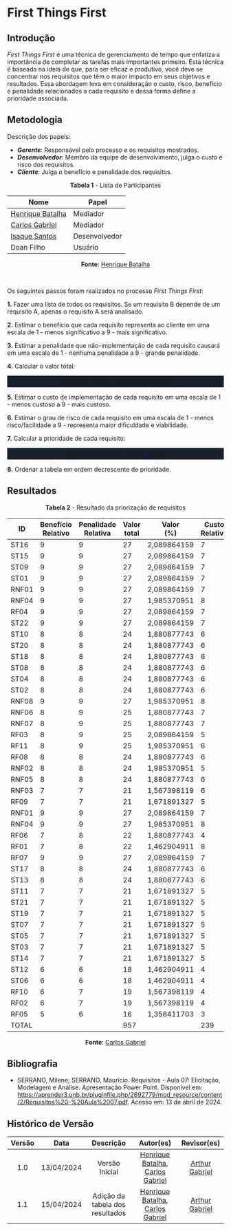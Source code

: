 # First Things First

## Introdução

*First Things First* é uma técnica de gerenciamento de tempo que enfatiza a importância de completar as tarefas mais importantes primeiro. Esta técnica é baseada na ideia de que, para ser eficaz e produtivo, você deve se concentrar nos requisitos que têm o maior impacto em seus objetivos e resultados. Essa abordagem leva em consideração o custo, risco, benefício e penalidade relacionados a cada requisito e dessa forma define a prioridade associada.

## Metodologia

Descrição dos papeis:

- ***Gerente***: Responsável pelo processo e os requisitos mostrados.
- ***Desenvolvedor***: Membro da equipe de desenvolvimento, julga o custo e risco dos requisitos.
- ***Cliente***: Julga o benefício e penalidade dos requisitos.

<center>

**Tabela 1** - Lista de Participantes

| Nome                                                | Papel         |
| --                                                  | --            |
| [Henrique Batalha](https://github.com/HeBatalha)    | Mediador      |
| [Carlos Gabriel](https://github.com/TheCarlosRamos) | Mediador      |
| [Isaque Santos](https://github.com/IsaqueSH)        | Desenvolvedor |
| Doan Filho | Usuário |

**Fonte**: [Henrique Batalha](https://github.com/HeBatalha)

</center>
<br>

Os seguintes passos foram realizados no processo *First Things First*:

**1.** Fazer uma lista de todos os requisitos. Se um requisito B depende de um requisito A, apenas o requisito A será analisado.

**2.** Estimar o benefício que cada requisito representa ao cliente em uma escala de 1 - menos significativo a 9 - mais significativo.

**3.** Estimar a penalidade que não-implementação de cada requisito causará em uma escala de 1 - nenhuma penalidade a 9 - grande penalidade.

**4.** Calcular o valor total: <div style="background-color: #17202A;; padding: 5px;"><center> (Benefício * Peso) + (Penalidade * Peso) </center></div>

**5.** Estimar o custo de implementação de cada requisito em uma escala de 1 - menos custoso a 9 - mais custoso.

**6.** Estimar o grau de risco de cada requisito em uma escala de 1 - menos risco/facilidade a 9 - representa maior dificuldade e viabilidade.

**7.** Calcular a prioridade de cada requisito: <div style="background-color: #17202A;; padding: 5px;"><center>Valor (Custo * Peso + Risco * Peso)</center></div>

**8.** Ordenar a tabela em ordem decrescente de prioridade.

## Resultados

<center>

**Tabela 2** - Resultado da priorização de requisitos


| ID | Benefício<br>Relativo | Penalidade<br>Relativa | Valor<br>total | Valor<br>(%) | Custo<br>Relativo | Custo<br>% | Risco<br>Relativo | Risco<br>% | Prioridade |
|------|--------------------|---------------------|-------------|------------|----------------|------------|----------------|-------------|--------------|
| ST16 | 9                  | 9                   | 27          | 2,089864159| 7              | 2,928870293| 5              | 2,702702703 | 2,116103564  |
| ST15 | 9                  | 9                   | 27          | 2,089864159| 7              | 2,928870293| 5              | 2,702702703 | 2,116103564  |
| ST09 | 9                  | 9                   | 27          | 2,089864159| 7              | 2,928870293| 5              | 2,702702703 | 2,116103564  |
| ST01 | 9                  | 9                   | 27          | 2,089864159| 7              | 2,928870293| 5              | 2,702702703 | 2,116103564  |
| RNF01| 9                  | 9                   | 27          | 2,089864159| 7              | 2,928870293| 6              | 3,243243243 | 2,116103564  |
| RNF04| 9                  | 9                   | 27          | 1,985370951| 8              | 3,347280335| 7              | 3,783783784 | 1,110298386  |
| RF04 | 9                  | 9                   | 27          | 2,089864159| 7              | 2,928870293| 8              | 4,324324324 | 2,116103564  |
| ST22 | 9                  | 9                   | 27          | 2,089864159| 7              | 2,928870293| 5              | 2,702702703 | 2,116103564  |
| ST10 | 8                  | 8                   | 24          | 1,880877743| 6              | 2,510460251| 4              | 2,162162162 | 2,117554859  |
| ST20 | 8                  | 8                   | 24          | 1,880877743| 6              | 2,510460251| 4              | 2,162162162 | 2,117554859  |
| ST18 | 8                  | 8                   | 24          | 1,880877743| 6              | 2,510460251| 4              | 2,162162162 | 2,117554859  |
| ST08 | 8                  | 8                   | 24          | 1,880877743| 6              | 2,510460251| 4              | 2,162162162 | 2,117554859  |
| ST04 | 8                  | 8                   | 24          | 1,880877743| 6              | 2,510460251| 4              | 2,162162162 | 2,117554859  |
| ST02 | 8                  | 8                   | 24          | 1,880877743| 6              | 2,510460251| 4              | 2,162162162 | 2,117554859  |
| RNF08| 9                  | 9                   | 27          | 1,985370951| 8              | 3,347280335| 7              | 3,783783784 | 1,110298386  |
| RNF06| 8                  | 9                   | 25          | 1,880877743| 7              | 2,928870293| 6              | 3,243243243 | 2,117554859  |
| RNF07| 8                  | 9                   | 25          | 1,880877743| 7              | 2,928870293| 6              | 3,243243243 | 2,117554859  |
| RF03 | 8                  | 9                   | 25          | 2,089864159| 5              | 2,092050209| 6              | 3,243243243 | 4,13061651   |
| RF11 | 8                  | 9                   | 25          | 1,985370951| 6              | 2,510460251| 5              | 2,702702703 | 3,124085684  |
| RF08 | 8                  | 8                   | 24          | 1,880877743| 6              | 2,510460251| 5              | 2,702702703 | 2,117554859  |
| RNF02| 8                  | 8                   | 24          | 1,985370951| 5              | 2,092050209| 4              | 2,162162162 | 3,124085684  |
| RNF05| 8                  | 8                   | 24          | 1,880877743| 6              | 2,510460251| 5              | 2,702702703 | 2,117554859  |
| RNF03| 7                  | 7                   | 21          | 1,567398119| 6              | 2,510460251| 5              | 2,702702703 | 1,111957009  |
| RF09 | 7                  | 7                   | 21          | 1,671891327| 5              | 2,092050209| 4              | 2,162162162 | 2,119420809  |
| RNF01| 9                  | 9                   | 27          | 2,089864159| 7              | 2,928870293| 6              | 3,243243243 | 2,116103564  |
| RNF04| 9                  | 9                   | 27          | 1,985370951| 8              | 3,347280335| 7              | 3,783783784 | 1,110298386  |
| RF06 | 7                  | 8                   | 22          | 1,880877743| 4              | 1,673640167| 4              | 2,162162162 | 4,13434841   |
| RF01 | 7                  | 8                   | 22          | 1,462904911| 8              | 3,347280335| 9              | 4,864864865 | 0,1044932079 |
| RF07 | 9                  | 9                   | 27          | 2,089864159| 7              | 2,928870293| 6              | 3,243243243 | 2,116103564  |
| ST17 | 8                  | 8                   | 24          | 1,880877743| 6              | 2,510460251| 4              | 2,162162162 | 2,117554859  |
| ST13 | 8                  | 8                   | 24          | 1,880877743| 6              | 2,510460251| 4              | 2,162162162 | 2,117554859  |
| ST11 | 7                  | 7                   | 21          | 1,671891327| 5              | 2,092050209| 3              | 1,621621622 | 2,119420809  |
| ST21 | 7                  | 7                   | 21          | 1,671891327| 5              | 2,092050209| 3              | 1,621621622 | 2,119420809  |
| ST19 | 7                  | 7                   | 21          | 1,671891327| 5              | 2,092050209| 3              | 1,621621622 | 2,119420809  |
| ST07 | 7                  | 7                   | 21          | 1,671891327| 5              | 2,092050209| 3              | 1,621621622 | 2,119420809  |
| ST05 | 7                  | 7                   | 21          | 1,671891327| 5              | 2,092050209| 3              | 1,621621622 | 2,119420809  |
| ST03 | 7                  | 7                   | 21          | 1,671891327| 5              | 2,092050209| 3              | 1,621621622 | 2,119420809  |
| ST14 | 7                  | 7                   | 21          | 1,671891327| 5              | 2,092050209| 3              | 1,621621622 | 2,119420809  |
| ST12 | 6                  | 6                   | 18          | 1,462904911| 4              | 1,673640167| 2              | 1,081081081 | 2,121908743  |
| ST06 | 6                  | 6                   | 18          | 1,462904911| 4              | 1,673640167| 2              | 1,081081081 | 2,121908743  |
| RF10 | 6                  | 7                   | 19          | 1,567398119| 4              | 1,673640167| 3              | 1,621621622 | 3,13061651   |
| RF02 | 6                  | 7                   | 19          | 1,567398119| 4              | 1,673640167| 4              | 2,162162162 | 3,13061651   |
| RF05 | 5                  | 6                   | 16          | 1,358411703| 3              | 1,255230126| 3              | 1,621621622 | 3,13584117   |
| TOTAL|                    |                     | 957         |            | 239            | 100        |   185          | 100         |              |

**Fonte**: [Carlos Gabriel](https://github.com/TheCarlosRamos)
</center>


## Bibliografia

- SERRANO, Milene; SERRANO, Maurício. Requisitos - Aula 07: Elicitação, Modelagem e Análise. Apresentação Power Point. Disponível em: https://aprender3.unb.br/pluginfile.php/2692779/mod_resource/content/2/Requisitos%20-%20Aula%2007.pdf. Acesso em: 13 de abril de 2024.

## Histórico de Versão

| Versão |    Data    |                      Descrição                      |      Autor(es)      | Revisor(es)  |
| :----: | :--------: | :-------------------------------------------------: | :-----------------: | :----------: |
|  1.0   | 13/04/2024 | Versão Inicial | [Henrique Batalha](https://github.com/HeBatalha), [Carlos Gabriel](https://github.com/TheCarlosRamos) | [Arthur Gabriel](https://github.com/ArthurGabrieel) |
|  1.1   | 15/04/2024 | Adição da tabela dos resultados | [Henrique Batalha](https://github.com/HeBatalha), [Carlos Gabriel](https://github.com/TheCarlosRamos) | [Arthur Gabriel](https://github.com/ArthurGabrieel) |
